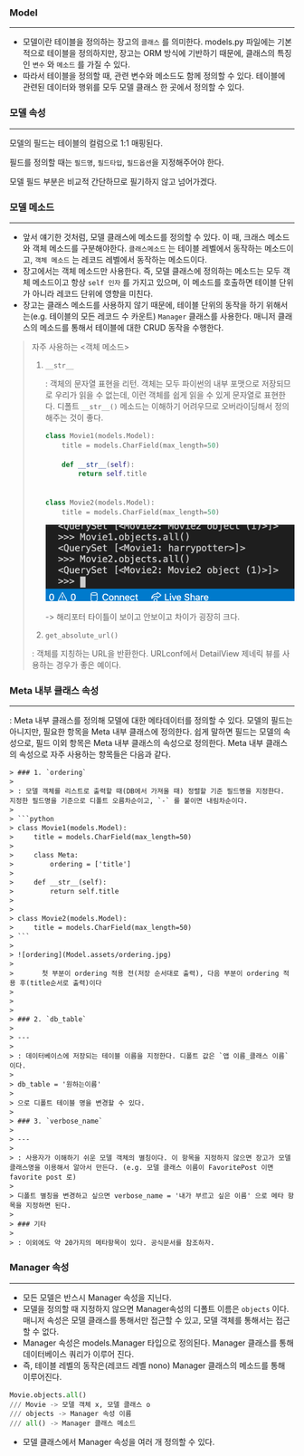 ### Model

---

- 모델이란 테이블을 정의하는 장고의 `클래스` 를 의미한다. models.py 파일에는 기본적으로 테이블을 정의하지만, 장고는 ORM 방식에 기반하기 때문에, 클래스의 특징인 `변수` 와 `메소드` 를 가질 수 있다. 
- 따라서 테이블을 정의할 때, 관련 변수와 메소드도 함께 정의할 수 있다. 테이블에 관련된 데이터와 행위를 모두 모델 클래스 한 곳에서 정의할 수 있다.



### 모델 속성

---

모델의 필드는 테이블의 컬럼으로 1:1 매핑된다.

필드를 정의할 때는 `필드명`,  `필드타입`,  `필드옵션`을 지정해주어야 한다.

모델 필드 부분은 비교적 간단하므로 필기하지 않고 넘어가겠다.



### 모델 메소드

---

- 앞서 얘기한 것처럼, 모델 클래스에 메소드를 정의할 수 있다. 이 때, 크래스 메소드와 객체 메소드를 구분해야한다. `클래스메소드` 는 테이블 레벨에서 동작하는 메소드이고, `객체 메소드` 는 레코드 레벨에서 동작하는 메소드이다.
-  장고에서는 객체 메소드만 사용한다. 즉, 모델 클래스에 정의하는 메소드는 모두 객체 메소드이고 항상 `self 인자` 를  가지고 있으며, 이 메소드를 호출하면 테이블 단위가 아니라 레코드 단위에 영향을 미친다. 
- 장고는 클래스 메소드를 사용하지 않기 때문에, 테이블 단위의 동작을 하기 위해서는(e.g. 테이블의 모든 레코드 수 카운트) `Manager` 클래스를 사용한다. 매니저 클래스의 메소드를 통해서 테이블에 대한 CRUD 동작을 수행한다. 



> 자주 사용하는 <객체 메소드>
>
> 1. `__str__` 
>
>    : 객체의 문자열 표현을 리턴. 객체는 모두 파이썬의 내부 포맷으로 저장되므로 우리가 읽을 수 없는데, 이런 객체를 쉽게 읽을 수 있게 문자열로 표현한다. 디폴트 `__str__()` 메소드는 이해하기 어려우므로 오버라이딩해서 정의해주는 것이 좋다.
>
>    ```python
>    class Movie1(models.Model):
>        title = models.CharField(max_length=50)
>    
>        def __str__(self):
>            return self.title
>    
>    
>    class Movie2(models.Model):
>        title = models.CharField(max_length=50)
>    ```
>
>    ![](Model.assets/str_method.png)
>
>    -> 해리포터 타이틀이 보이고 안보이고 차이가 굉장히 크다.
>
>    
>
> 2.  `get_absolute_url()` 
>
>    : 객체를 지칭하는 URL을 반환한다. URLconf에서 DetailView 제네릭 뷰를 사용하는 경우가 좋은 예이다.
>
> 





### Meta 내부 클래스 속성

---

: Meta 내부 클래스를 정의해 모델에 대한 메타데이터를 정의할 수 있다. 모델의 필드는 아니지만, 필요한 항목을 Meta 내부 클래스에 정의한다. 쉽게 말하면 필드는 모델의 속성으로, 필드 이외 항목은 Meta 내부 클래스의 속성으로 정의한다. Meta 내부 클래스의 속성으로 자주 사용하는 항목들은 다음과 같다.

	> ### 1. `ordering`
	>
	> : 모델 객체를 리스트로 출력할 때(DB에서 가져올 때) 정렬할 기준 필드명을 지정한다. 지정한 필드명을 기준으로 디폴트 오름차순이고, `-` 를 붙이면 내림차순이다. 
	>
	> ```python
	> class Movie1(models.Model):
	>     title = models.CharField(max_length=50)
	> 
	>     class Meta:
	>         ordering = ['title']
	> 
	>     def __str__(self):
	>         return self.title
	> 
	> 
	> class Movie2(models.Model):
	>     title = models.CharField(max_length=50)
	> ```
	>
	> ![ordering](Model.assets/ordering.jpg)
	>
	>  		첫 부분이 ordering 적용 전(저장 순서대로 출력), 다음 부분이 ordering 적용 후(title순서로 출력)이다
	>
	> 
	>
	> ### 2. `db_table`
	>
	> ---
	>
	> : 데이터베이스에 저장되는 테이블 이름을 지정한다. 디폴트 값은 `앱 이름_클래스 이름` 이다.
	>
	> db_table = '원하는이름' 
	>
	> 으로 디폴트 테이블 명을 변경할 수 있다. 
	>
	> ### 3. `verbose_name`
	>
	> ---
	>
	> : 사용자가 이해하기 쉬운 모델 객체의 별칭이다. 이 항목을 지정하지 않으면 장고가 모델 클래스명을 이용해서 알아서 만든다. (e.g. 모델 클래스 이름이 FavoritePost 이면 favorite post 로)
	>
	> 디폴트 별칭을 변경하고 싶으면 verbose_name = '내가 부르고 싶은 이름' 으로 메타 항목을 지정하면 된다.
	>
	> ### 기타
	>
	> : 이외에도 약 20가지의 메타항목이 있다. 공식문서를 참조하자.





### Manager 속성

---

- 모든 모델은 반스시 Manager 속성을 지닌다. 
- 모델을 정의할 때 지정하지 않으면 Manager속성의 디폴트 이름은 `objects` 이다. 매니저 속성은 모델 클래스를 통해서만 접근할 수 있고, 모델 객체를 통해서는 접근할 수 없다.
- Manager 속성은 models.Manager 타입으로 정의된다. Manager 클래스를 통해 데이터베이스 쿼리가 이루어 진다.
- 즉, 테이블 레벨의 동작은(레코드 레벨 nono) Manager 클래스의 메소드를 통해 이루어진다.

```python
Movie.objects.all()
/// Movie -> 모델 객체 x, 모델 클래스 o
/// objects -> Manager 속성 이름
/// all() -> Manager 클래스 메소드
```

- 모델 클래스에서 Manager 속성을 여러 개 정의할 수 있다.





